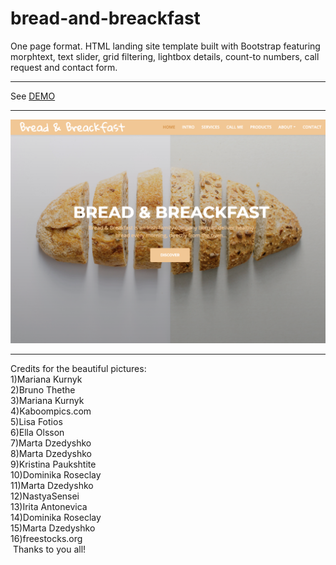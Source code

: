 # bread-and-breackfast
One page format. HTML landing site template built with Bootstrap featuring morphtext, text slider, grid filtering, lightbox details, count-to numbers, call request and contact form.<br/>
<hr>
<p>See <a href="https://agusprats.github.io/bread-and-breackfast/" target="new">DEMO</a>
<br/>
<hr>
<img src="b&b.png">
<hr>
Credits for the beautiful pictures:<br/>
1)Mariana Kurnyk<br/>
2)Bruno Thethe<br/>
3)Mariana Kurnyk<br/>
4)Kaboompics.com<br/>
5)Lisa Fotios<br/>
6)Ella Olsson<br/>
7)Marta Dzedyshko<br/>
8)Marta Dzedyshko<br/>
9)Kristina Paukshtite<br/>
10)Dominika Roseclay<br/>
11)Marta Dzedyshko<br/>
12)NastyaSensei<br/>
13)Irita Antonevica<br/>
14)Dominika Roseclay<br/>
15)Marta Dzedyshko<br/>
16)freestocks.org<br/>
 Thanks to you all!


